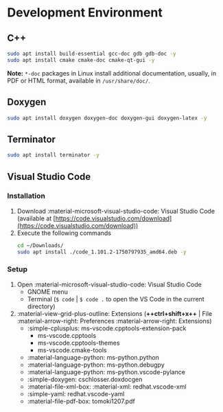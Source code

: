 # Development Environment

## C++

```sh
sudo apt install build-essential gcc-doc gdb gdb-doc -y
sudo apt install cmake cmake-doc cmake-qt-gui -y
```

**Note:** `*-doc` packages in Linux install additional documentation, usually,
in PDF or HTML format, available in `/usr/share/doc/`.

## Doxygen

```sh
sudo apt install doxygen doxygen-doc doxygen-gui doxygen-latex -y
```

## Terminator

```sh
sudo apt install terminator -y
```

## Visual Studio Code

### Installation

1. Download :material-microsoft-visual-studio-code: Visual Studio Code
   (available at
   [https://code.visualstudio.com/download](https://code.visualstudio.com/download))
2. Execute the following commands
    ```sh
    cd ~/Downloads/
    sudo apt install ./code_1.101.2-1750797935_amd64.deb -y
    ```

### Setup

1. Open :material-microsoft-visual-studio-code: Visual Studio Code
    - GNOME menu
    - Terminal (`$ code` | `$ code .` to open the VS Code in the current
      directory)
2. :material-view-grid-plus-outline: Extensions
   (**++ctrl+shift+x++** | File :material-arrow-right: Preferences
   :material-arrow-right: Extensions)
    - :simple-cplusplus: ms-vscode.cpptools-extension-pack
        - ms-vscode.cpptools
        - ms-vscode.cpptools-themes
        - ms-vscode.cmake-tools
    - :material-language-python: ms-python.python
    - :material-language-python: ms-python.debugpy
    - :material-language-python: ms-python.vscode-pylance
    - :simple-doxygen: cschlosser.doxdocgen
    - :material-file-xml-box: :material-xml: redhat.vscode-xml
    - :simple-yaml: redhat.vscode-yaml
    - :material-file-pdf-box: tomoki1207.pdf
